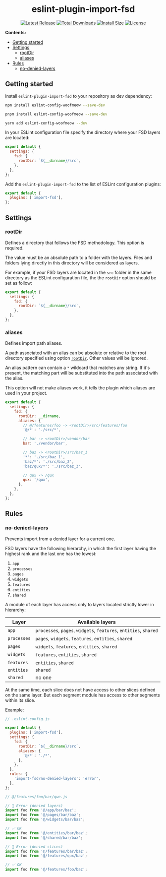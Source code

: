 <div align="center">

# eslint-plugin-import-fsd

[![Latest Release](https://badgen.net/github/release/oleg-putseiko/eslint-plugin-import-fsd?icon=github&cache=240)](https://github.com/oleg-putseiko/eslint-plugin-import-fsd/releases)
[![Total Downloads](https://badgen.net/npm/dt/eslint-plugin-import-fsd?icon=npm&cache=240)](https://www.npmjs.com/package/eslint-plugin-import-fsd)
[![Install Size](https://badgen.net/packagephobia/install/eslint-plugin-import-fsd?color=purple&cache=240)](https://www.npmjs.com/package/eslint-plugin-import-fsd)
[![License](https://badgen.net/npm/license/eslint-plugin-import-fsd?color=black&cache=240)](./LICENSE.md)

</div>

**Contents:**

- [Getting started](#getting-started)
- [Settings](#settings)
  - [rootDir](#rootdir)
  - [aliases](#aliases)
- [Rules](#rules)
  - [no-denied-layers](#no-denied-layers)

## Getting started

Install `eslint-plugin-import-fsd` to your repository as dev dependency:

```bash
npm install eslint-config-woofmeow --save-dev

pnpm install eslint-config-woofmeow --save-dev

yarn add eslint-config-woofmeow --dev
```

In your ESLint configuration file specify the directory where your FSD layers are located:

```js
export default {
  settings: {
    fsd: {
      rootDir: `${__dirname}/src`,
    },
  },
};
```

Add the `eslint-plugin-import-fsd` to the list of ESLint configuration plugins:

```js
export default {
  plugins: ['import-fsd'],
};
```

## Settings

### rootDir

Defines a directory that follows the FSD methodology. This option is required.

The value must be an absolute path to a folder with the layers.
Files and folders lying directly in this directory will be considered as layers.

For example, if your FSD layers are located in the `src` folder in the same directory
as the ESLint configuration file, the the `rootDir` option should be set as follow:

```js
export default {
  settings: {
    fsd: {
      rootDir: `${__dirname}/src`,
    },
  },
};
```

### aliases

Defines import path aliases.

A path associated with an alias can be absolute or relative to the root directory specified using option [`rootDir`](#rootdir).
Other values will be ignored.

An alias pattern can contain a `*` wildcard that matches any string. If it's present,
the matching part will be substituted into the path associated with the alias.

This option will not make aliases work, it tells the plugin which aliases are used in your project.

```js
export default {
  settings: {
    fsd: {
      rootDir: __dirname,
      aliases: {
        // @/features/foo -> <rootDir>/src/features/foo
        '@/*': './src/*',

        // bar -> <rootDir>/vendor/bar
        bar: './vendor/bar',

        // baz -> <rootDir>/src/baz_1
        '*': './src/baz_1',
        'baz/*': './src/baz_2',
        'baz/qux/*': './src/baz_3',

        // qux -> /qux
        qux: '/qux',
      },
    },
  },
};
```

## Rules

### no-denied-layers

Prevents import from a denied layer for a current one.

FSD layers have the following hierarchy, in which the first layer having the highest rank and the last one has the lowest:

1. `app`
2. `processes`
3. `pages`
4. `widgets`
5. `features`
6. `entities`
7. `shared`

A module of each layer has access only to layers located strictly lower in hierarchy:

| Layer       | Available layers                                                  |
| ----------- | ----------------------------------------------------------------- |
| `app`       | `processes`, `pages`, `widgets`, `features`, `entities`, `shared` |
| `processes` | `pages`, `widgets`, `features`, `entities`, `shared`              |
| `pages`     | `widgets`, `features`, `entities`, `shared`                       |
| `widgets`   | `features`, `entities`, `shared`                                  |
| `features`  | `entities`, `shared`                                              |
| `entities`  | `shared`                                                          |
| `shared`    | no one                                                            |

At the same time, each slice does not have access to other slices defined on the same layer. But each segment module has access to other segments within its slice.

Example:

```js
// .eslint.config.js

export default {
  plugins: ['import-fsd'],
  settings: {
    fsd: {
      rootDir: `${__dirname}/src`,
      aliases: {
        '@/*': './*',
      },
    },
  },
  rules: {
    'import-fsd/no-denied-layers': 'error',
  },
};
```

```ts
// @/features/foo/bar/qwe.js

// 📛 Error (denied layers)
import foo from '@/app/bar/baz';
import foo from '@/pages/bar/baz';
import foo from '@/widgets/bar/baz';

// ✅ OK
import foo from '@/entities/bar/baz';
import foo from '@/shared/bar/baz';

// 📛 Error (denied slices)
import foo from '@/features/bar/baz';
import foo from '@/features/qux/baz';

// ✅ OK
import foo from '@/features/foo/baz';
```
